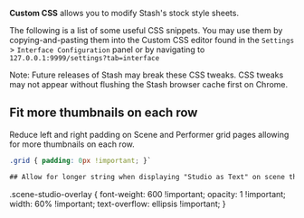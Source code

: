 **Custom CSS** allows you to modify Stash's stock style sheets.

The following is a list of some useful CSS snippets. You may use them by copying-and-pasting them into the Custom CSS editor found in the `Settings` > `Interface Configuration` panel or by navigating to `127.0.0.1:9999/settings?tab=interface`

Note: Future releases of Stash may break these CSS tweaks. CSS tweaks may not appear without flushing the Stash browser cache first on Chrome.

## Fit more thumbnails on each row
Reduce left and right padding on Scene and Performer grid pages allowing for more thumbnails on each row.

```css
.grid { padding: 0px !important; }`

## Allow for longer string when displaying "Studio as Text" on scene thumbnails

```
.scene-studio-overlay {
	font-weight: 600 !important;
	opacity: 1 !important;
	width: 60% !important;
	text-overflow: ellipsis !important;
}